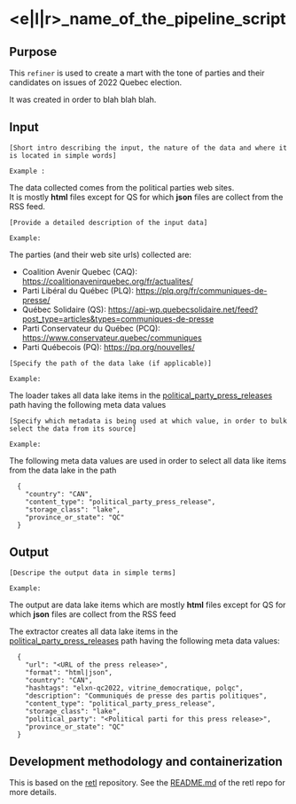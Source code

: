 # <e|l|r>_name_of_the_pipeline_script

## Purpose
This `refiner` is used to create a mart with the tone of parties and their candidates on issues of 2022 Quebec election.  

It was created in order to blah blah blah.  

## Input
```
[Short intro describing the input, the nature of the data and where it is located in simple words]

Example : 
```

The data collected comes from the political parties web sites.  
It is mostly **html** files except for QS for which **json** files are collect from the RSS feed.

```
[Provide a detailed description of the input data]

Example:
```

  The parties (and their web site urls) collected are:
  * Coalition Avenir Quebec (CAQ): https://coalitionavenirquebec.org/fr/actualites/
  * Parti Libéral du Québec (PLQ): https://plq.org/fr/communiques-de-presse/
  * Québec Solidaire (QS): https://api-wp.quebecsolidaire.net/feed?post_type=articles&types=communiques-de-presse
  * Parti Conservateur du Québec (PCQ): https://www.conservateur.quebec/communiques
  * Parti Québecois (PQ): https://pq.org/nouvelles/

```
[Specify the path of the data lake (if applicable)]

Example:
```

  The loader takes all data lake items in the [political_party_press_releases](https://clhub.clessn.cloud/admin/core/lake/?path=political_party_press_releases) path having the following meta data values

```
[Specify which metadata is being used at which value, in order to bulk select the data from its source]

Example:
```

The following meta data values are used in order to select all data like items from the data lake in the path 
```
  {
    "country": "CAN",
    "content_type": "political_party_press_release",
    "storage_class": "lake",
    "province_or_state": "QC"
  }
```

## Output
```
[Descripe the output data in simple terms]

Example:
```

The output are data lake items which are mostly **html** files except for QS for which **json** files are collect from the RSS feed

The extractor creates all data lake items in the [political_party_press_releases](https://clhub.clessn.cloud/admin/core/lake/?path=political_party_press_releases) path having the following meta data values:
```
  {
    "url": "<URL of the press release>",
    "format": "html|json",
    "country": "CAN",
    "hashtags": "elxn-qc2022, vitrine_democratique, polqc",
    "description": "Communiqués de presse des partis politiques",
    "content_type": "political_party_press_release",
    "storage_class": "lake",
    "political_party": "<Political parti for this press release>",
    "province_or_state": "QC"
  }
```

## Development methodology and containerization
This is based on the [retl](https://github.com/clessn/retl) repository.
See the [README.md](https://github.com/clessn/retl/blob/master/README.md) of the retl repo for more details.
